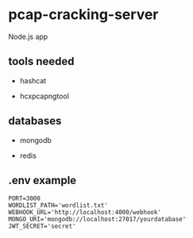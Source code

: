 # pcap-cracking-server

Node.js app

## tools needed

- hashcat

- hcxpcapngtool

## databases

- mongodb

- redis

## .env example

```
PORT=3000
WORDLIST_PATH='wordlist.txt'
WEBHOOK_URL='http://localhost:4000/webhook'
MONGO_URI='mongodb://localhost:27017/yourdatabase'
JWT_SECRET='secret'
```